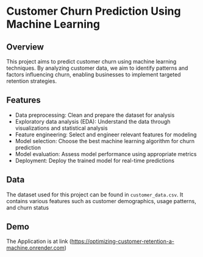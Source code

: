 # Customer Churn Prediction Using Machine Learning

## Overview
This project aims to predict customer churn using machine learning techniques. By analyzing customer data, we aim to identify patterns and factors influencing churn, enabling businesses to implement targeted retention strategies.

## Features
- Data preprocessing: Clean and prepare the dataset for analysis
- Exploratory data analysis (EDA): Understand the data through visualizations and statistical analysis
- Feature engineering: Select and engineer relevant features for modeling
- Model selection: Choose the best machine learning algorithm for churn prediction
- Model evaluation: Assess model performance using appropriate metrics
- Deployment: Deploy the trained model for real-time predictions

## Data
The dataset used for this project can be found in `customer_data.csv`. It contains various features such as customer demographics, usage patterns, and churn status

## Demo 
The Application is at link (https://optimizing-customer-retention-a-machine.onrender.com)
